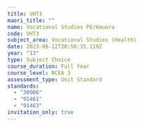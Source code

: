 ```yaml
---
title: VHT3
maori_title: ""
name: Vocational Studies PE/Hauora
code: VHT3
subject_area: Vocational Studies (Health)
date: 2023-06-12T20:56:15.119Z
year: "13"
type: Subject Choice
course_duration: Full Year
course_level: NCEA 3
assessment_type: Unit Standard
standards:
  - "30906"
  - "91461"
  - "91463"
invitation_only: true
---
```

